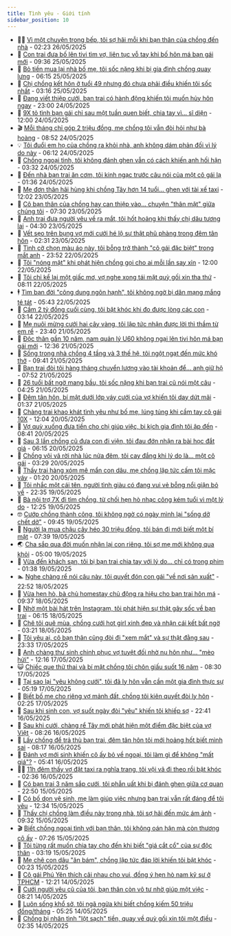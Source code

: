 ```yaml
---
title: Tình yêu - Giới tính
sidebar_position: 10
---
```


<!-- dantri-tinh-yeu-gioi-tinh:START -->
- 👨‍🏫 [Vì một chuyện trong bếp, tôi sợ hãi mỗi khi bạn thân của chồng đến nhà](https://dantri.com.vn/tinh-yeu-gioi-tinh/vi-mot-chuyen-trong-bep-toi-so-hai-moi-khi-ban-than-cua-chong-den-nha-20250525121802149.htm) - 02:23 26/05/2025
- 🦣 [Con trai đưa bố lên tivi tìm vợ, liên tục vỗ tay khi bố hôn má bạn gái mới](https://dantri.com.vn/tinh-yeu-gioi-tinh/con-trai-dua-bo-len-tivi-tim-vo-lien-tuc-vo-tay-khi-bo-hon-ma-ban-gai-moi-20250525100531250.htm) - 09:36 25/05/2025
- 🔭 [Bỏ tiền mua lại nhà bố mẹ, tôi sốc nặng khi bị gia đình chồng quay lưng](https://dantri.com.vn/tinh-yeu-gioi-tinh/bo-tien-mua-lai-nha-bo-me-toi-soc-nang-khi-bi-gia-dinh-chong-quay-lung-20250525111012817.htm) - 06:15 25/05/2025
- 🧐 [Chị chồng kết hôn ở tuổi 49 nhưng đó chưa phải điều khiến tôi sốc nhất](https://dantri.com.vn/tinh-yeu-gioi-tinh/chi-chong-ket-hon-o-tuoi-49-nhung-do-chua-phai-dieu-khien-toi-soc-nhat-20250525021913706.htm) - 03:16 25/05/2025
- 🫶 [Đang viết thiệp cưới, bạn trai có hành động khiến tôi muốn hủy hôn ngay](https://dantri.com.vn/tinh-yeu-gioi-tinh/dang-viet-thiep-cuoi-ban-trai-co-hanh-dong-khien-toi-muon-huy-hon-ngay-20250525020219833.htm) - 23:00 24/05/2025
- 💃 [9X tỏ tình bạn gái chỉ sau một tuần quen biết, chia tay vì… sĩ diện](https://dantri.com.vn/tinh-yeu-gioi-tinh/9x-to-tinh-ban-gai-chi-sau-mot-tuan-quen-biet-chia-tay-vi-si-dien-20250524111339908.htm) - 12:00 24/05/2025
- 🎬 [Mỗi tháng chỉ góp 2 triệu đồng, mẹ chồng tôi vẫn đòi hỏi như bà hoàng](https://dantri.com.vn/tinh-yeu-gioi-tinh/moi-thang-chi-gop-2-trieu-dong-me-chong-toi-van-doi-hoi-nhu-ba-hoang-20250524120709146.htm) - 08:52 24/05/2025
- 💡 [Tôi đuổi em họ của chồng ra khỏi nhà, anh không dám phản đối vì lý do này](https://dantri.com.vn/tinh-yeu-gioi-tinh/toi-duoi-em-ho-cua-chong-ra-khoi-nha-anh-khong-dam-phan-doi-vi-ly-do-nay-20250524115148103.htm) - 06:12 24/05/2025
- 🙉 [Chồng ngoại tình, tôi không đánh ghen vẫn có cách khiến anh hối hận](https://dantri.com.vn/tinh-yeu-gioi-tinh/chong-ngoai-tinh-toi-khong-danh-ghen-van-co-cach-khien-anh-hoi-han-20250524084543850.htm) - 03:32 24/05/2025
- 🚦 [Đến nhà bạn trai ăn cơm, tôi kinh ngạc trước câu nói của một cô gái lạ](https://dantri.com.vn/tinh-yeu-gioi-tinh/den-nha-ban-trai-an-com-toi-kinh-ngac-truoc-cau-noi-cua-mot-co-gai-la-20250523171042797.htm) - 01:36 24/05/2025
- 🥸 [Mẹ đơn thân hãi hùng khi chồng Tây hơn 14 tuổi... ghen với tài xế taxi](https://dantri.com.vn/tinh-yeu-gioi-tinh/me-don-than-hai-hung-khi-chong-tay-hon-14-tuoi-ghen-voi-tai-xe-taxi-20250523121057006.htm) - 12:02 23/05/2025
- 🤡 [Cô bạn thân của chồng hay can thiệp vào... chuyện &quot;thân mật&quot; giữa chúng tôi](https://dantri.com.vn/tinh-yeu-gioi-tinh/co-ban-than-cua-chong-hay-can-thiep-vao-chuyen-than-mat-giua-chung-toi-20250523121218083.htm) - 07:30 23/05/2025
- 🦩 [Anh trai đưa người yêu về ra mắt, tôi hốt hoảng khi thấy chị dâu tương  lai](https://dantri.com.vn/tinh-yeu-gioi-tinh/anh-trai-dua-nguoi-yeu-ve-ra-mat-toi-hot-hoang-khi-thay-chi-dau-tuong-lai-20250523110450603.htm) - 04:30 23/05/2025
- 🤡 [Vết sẹo trên bụng vợ mới cưới hé lộ sự thật phũ phàng trong đêm tân hôn](https://dantri.com.vn/tinh-yeu-gioi-tinh/vet-seo-tren-bung-vo-moi-cuoi-he-lo-su-that-phu-phang-trong-dem-tan-hon-20250522170505891.htm) - 02:31 23/05/2025
- 🌊 [Tình cờ chọn màu áo này, tôi bỗng trở thành &quot;cô gái đặc biệt&quot; trong mắt anh](https://dantri.com.vn/tinh-yeu-gioi-tinh/tinh-co-chon-mau-ao-nay-toi-bong-tro-thanh-co-gai-dac-biet-trong-mat-anh-20250523013456745.htm) - 23:52 22/05/2025
- 🐘 [Tôi &quot;nóng mặt&quot; khi phát hiện chồng gọi cho ai mỗi lần say xỉn](https://dantri.com.vn/tinh-yeu-gioi-tinh/toi-nong-mat-khi-phat-hien-chong-goi-cho-ai-moi-lan-say-xin-20250522132440494.htm) - 12:00 22/05/2025
- 🚀 [Tôi chỉ kể lại một giấc mơ, vợ nghe xong tái mặt quỳ gối xin tha thứ](https://dantri.com.vn/tinh-yeu-gioi-tinh/toi-chi-ke-lai-mot-giac-mo-vo-nghe-xong-tai-mat-quy-goi-xin-tha-thu-20250522103616750.htm) - 08:11 22/05/2025
- 🕴 [Tìm bạn đời &quot;công dung ngôn hạnh&quot;, tôi không ngờ bị dân mạng mắng té tát](https://dantri.com.vn/tinh-yeu-gioi-tinh/tim-ban-doi-cong-dung-ngon-hanh-toi-khong-ngo-bi-dan-mang-mang-te-tat-20250521212038675.htm) - 05:43 22/05/2025
- 🚀 [Cầm 2 tỷ đồng cuối cùng, tôi bật khóc khi đo được lòng các con](https://dantri.com.vn/tinh-yeu-gioi-tinh/cam-2-ty-dong-cuoi-cung-toi-bat-khoc-khi-do-duoc-long-cac-con-20250522101318166.htm) - 03:14 22/05/2025
- 👺 [Mẹ nuôi mừng cưới hai cây vàng, tôi lập tức nhận được lời thì thầm từ em rể](https://dantri.com.vn/tinh-yeu-gioi-tinh/me-nuoi-mung-cuoi-hai-cay-vang-toi-lap-tuc-nhan-duoc-loi-thi-tham-tu-em-re-20250522063915326.htm) - 23:40 21/05/2025
- 💄 [Độc thân gần 10 năm, nam quản lý U60 không ngại lên tivi hôn má bạn gái mới](https://dantri.com.vn/tinh-yeu-gioi-tinh/doc-than-gan-10-nam-nam-quan-ly-u60-khong-ngai-len-tivi-hon-ma-ban-gai-moi-20250521112357914.htm) - 12:36 21/05/2025
- 🌊 [Sống trong nhà chồng 4 tầng và 3 thế hệ, tôi ngột ngạt đến mức khó thở](https://dantri.com.vn/tinh-yeu-gioi-tinh/song-trong-nha-chong-4-tang-va-3-the-he-toi-ngot-ngat-den-muc-kho-tho-20250521153228929.htm) - 09:41 21/05/2025
- 🚦 [Bạn trai đòi tôi hàng tháng chuyển lương vào tài khoản để... anh giữ hộ](https://dantri.com.vn/tinh-yeu-gioi-tinh/ban-trai-doi-toi-hang-thang-chuyen-luong-vao-tai-khoan-de-anh-giu-ho-20250521144752075.htm) - 07:52 21/05/2025
- 👹 [26 tuổi bất ngờ mang bầu, tôi sốc nặng khi bạn trai cũ nói một câu](https://dantri.com.vn/tinh-yeu-gioi-tinh/26-tuoi-bat-ngo-mang-bau-toi-soc-nang-khi-ban-trai-cu-noi-mot-cau-20250520114920122.htm) - 04:25 21/05/2025
- 🚀 [Đêm tân hôn, bí mật dưới lớp váy cưới của vợ khiến tôi day dứt mãi](https://dantri.com.vn/tinh-yeu-gioi-tinh/dem-tan-hon-bi-mat-duoi-lop-vay-cuoi-cua-vo-khien-toi-day-dut-mai-20250521083700353.htm) - 01:37 21/05/2025
- 🌁 [Chàng trai khao khát tình yêu như bố mẹ, lúng túng khi cầm tay cô gái 10X](https://dantri.com.vn/tinh-yeu-gioi-tinh/chang-trai-khao-khat-tinh-yeu-nhu-bo-me-lung-tung-khi-cam-tay-co-gai-10x-20250520150506805.htm) - 12:04 20/05/2025
- 🧰 [Vợ quỳ xuống đưa tiền cho chị giúp việc, bi kịch gia đình tôi ập đến](https://dantri.com.vn/tinh-yeu-gioi-tinh/vo-quy-xuong-dua-tien-cho-chi-giup-viec-bi-kich-gia-dinh-toi-ap-den-20250520150944074.htm) - 08:41 20/05/2025
- 🦅 [Sau 3 lần chồng cũ đưa con đi viện, tôi đau đớn nhận ra bài học đắt giá](https://dantri.com.vn/tinh-yeu-gioi-tinh/sau-3-lan-chong-cu-dua-con-di-vien-toi-dau-don-nhan-ra-bai-hoc-dat-gia-20250520112538869.htm) - 06:15 20/05/2025
- 🌈 [Chồng vội vã rời nhà lúc nửa đêm, tôi cay đắng khi lý do là... một cô gái](https://dantri.com.vn/tinh-yeu-gioi-tinh/chong-voi-va-roi-nha-luc-nua-dem-toi-cay-dang-khi-ly-do-la-mot-co-gai-20250519173707344.htm) - 03:29 20/05/2025
- 🌋 [Thấy trai hàng xóm mê mẩn con dâu, mẹ chồng lập tức cấm tôi mặc váy](https://dantri.com.vn/tinh-yeu-gioi-tinh/thay-trai-hang-xom-me-man-con-dau-me-chong-lap-tuc-cam-toi-mac-vay-20250520023616365.htm) - 01:20 20/05/2025
- 👺 [Tôi nhắc một cái tên, người tình giàu có đang vui vẻ bỗng nổi giận bỏ về](https://dantri.com.vn/tinh-yeu-gioi-tinh/toi-nhac-mot-cai-ten-nguoi-tinh-giau-co-dang-vui-ve-bong-noi-gian-bo-ve-20250519110307327.htm) - 22:35 19/05/2025
- 🎃 [Bà nội trợ 7X đi tìm chồng, từ chối hẹn hò nhạc công kém tuổi vì một lý do](https://dantri.com.vn/tinh-yeu-gioi-tinh/ba-noi-tro-7x-di-tim-chong-tu-choi-hen-ho-nhac-cong-kem-tuoi-vi-mot-ly-do-20250519085903977.htm) - 12:25 19/05/2025
- 🤓 [Cướp chồng thành công, tôi không ngờ có ngày mình lại &quot;sống dở chết dở&quot;](https://dantri.com.vn/tinh-yeu-gioi-tinh/cuop-chong-thanh-cong-toi-khong-ngo-co-ngay-minh-lai-song-do-chet-do-20250518111417424.htm) - 09:45 19/05/2025
- 🤠 [Người lạ mua chậu cây héo 30 triệu đồng, tôi bán đi mới biết một bí mật](https://dantri.com.vn/tinh-yeu-gioi-tinh/nguoi-la-mua-chau-cay-heo-30-trieu-dong-toi-ban-di-moi-biet-mot-bi-mat-20250519121550010.htm) - 07:39 19/05/2025
- 🌏 [Cha sắp qua đời muốn nhận lại con riêng, tôi sợ mẹ mới không qua khỏi](https://dantri.com.vn/tinh-yeu-gioi-tinh/cha-sap-qua-doi-muon-nhan-lai-con-rieng-toi-so-me-moi-khong-qua-khoi-20250516131530099.htm) - 05:00 19/05/2025
- 🚀 [Vừa đến khách sạn, tôi bị bạn trai chia tay với lý do... chỉ có trong phim](https://dantri.com.vn/tinh-yeu-gioi-tinh/vua-den-khach-san-toi-bi-ban-trai-chia-tay-voi-ly-do-chi-co-trong-phim-20250515012344280.htm) - 01:38 19/05/2025
- 🏊 [Nghe chàng rể nói câu này, tôi quyết đón con gái &quot;về nơi sản xuất&quot;](https://dantri.com.vn/tinh-yeu-gioi-tinh/nghe-chang-re-noi-cau-nay-toi-quyet-don-con-gai-ve-noi-san-xuat-20250518161850211.htm) - 22:52 18/05/2025
- 🦒 [Vừa hẹn hò, bà chủ homestay chủ động ra hiệu cho bạn trai hôn má](https://dantri.com.vn/tinh-yeu-gioi-tinh/vua-hen-ho-ba-chu-homestay-chu-dong-ra-hieu-cho-ban-trai-hon-ma-20250518094340158.htm) - 09:37 18/05/2025
- 💂 [Nhờ một bài hát trên Instagram, tôi phát hiện sự thật gây sốc về bạn trai](https://dantri.com.vn/tinh-yeu-gioi-tinh/nho-mot-bai-hat-tren-instagram-toi-phat-hien-su-that-gay-soc-ve-ban-trai-20250517143022128.htm) - 06:15 18/05/2025
- 💫 [Chê tôi quê mùa, chồng cưới hot girl xinh đẹp và nhận cái kết bất ngờ](https://dantri.com.vn/tinh-yeu-gioi-tinh/che-toi-que-mua-chong-cuoi-hot-girl-xinh-dep-va-nhan-cai-ket-bat-ngo-20250518065744600.htm) - 03:21 18/05/2025
- 🧠 [Tôi yêu ai, cô bạn thân cũng đòi đi &quot;xem mắt&quot; và sự thật đằng sau](https://dantri.com.vn/tinh-yeu-gioi-tinh/toi-yeu-ai-co-ban-than-cung-doi-di-xem-mat-va-su-that-dang-sau-20250517104522854.htm) - 23:33 17/05/2025
- 🎡 [Anh chàng thư sinh chinh phục vợ tuyệt đối nhờ nụ hôn như... &quot;mèo hửi&quot;](https://dantri.com.vn/tinh-yeu-gioi-tinh/anh-chang-thu-sinh-chinh-phuc-vo-tuyet-doi-nho-nu-hon-nhu-meo-hui-20250517125750689.htm) - 12:16 17/05/2025
- 😺 [Chiếc que thử thai và bí mật chồng tôi chôn giấu suốt 16 năm](https://dantri.com.vn/tinh-yeu-gioi-tinh/chiec-que-thu-thai-va-bi-mat-chong-toi-chon-giau-suot-16-nam-20250517152928715.htm) - 08:30 17/05/2025
- 🥰 [Tại sao lại &quot;yêu không cưới&quot;, tôi đã ly hôn vẫn cần một gia đình thực sự](https://dantri.com.vn/tinh-yeu-gioi-tinh/tai-sao-lai-yeu-khong-cuoi-toi-da-ly-hon-van-can-mot-gia-dinh-thuc-su-20250517062816612.htm) - 05:19 17/05/2025
- 🐲 [Biết bố mẹ cho riêng vợ mảnh đất, chồng tôi kiên quyết đòi ly hôn](https://dantri.com.vn/tinh-yeu-gioi-tinh/biet-bo-me-cho-rieng-vo-manh-dat-chong-toi-kien-quyet-doi-ly-hon-20250517055426882.htm) - 02:25 17/05/2025
- 🌝 [Sau khi sinh con, vợ suốt ngày đòi &quot;yêu&quot; khiến tôi khiếp sợ](https://dantri.com.vn/tinh-yeu-gioi-tinh/sau-khi-sinh-con-vo-suot-ngay-doi-yeu-khien-toi-khiep-so-20250516100955154.htm) - 22:41 16/05/2025
- 🐲 [Sau khi cưới, chàng rể Tây mới phát hiện một điểm đặc biệt của vợ Việt](https://dantri.com.vn/tinh-yeu-gioi-tinh/sau-khi-cuoi-chang-re-tay-moi-phat-hien-mot-diem-dac-biet-cua-vo-viet-20250516125916265.htm) - 08:26 16/05/2025
- 📝 [Lấy chồng để trả thù bạn trai, đêm tân hôn tôi mới hoảng hốt biết mình sai](https://dantri.com.vn/tinh-yeu-gioi-tinh/lay-chong-de-tra-thu-ban-trai-dem-tan-hon-toi-moi-hoang-hot-biet-minh-sai-20250515153848731.htm) - 08:17 16/05/2025
- 🦏 [Đánh vợ mới sinh khiến cô ấy bỏ về ngoại, tôi làm gì để không &quot;mất giá&quot;?](https://dantri.com.vn/tinh-yeu-gioi-tinh/danh-vo-moi-sinh-khien-co-ay-bo-ve-ngoai-toi-lam-gi-de-khong-mat-gia-20250515150641648.htm) - 05:41 16/05/2025
- 🧑‍🏫 [11h đêm thấy vợ đặt taxi ra nghĩa trang, tôi vội vã đi theo rồi bật khóc](https://dantri.com.vn/tinh-yeu-gioi-tinh/11h-dem-thay-vo-dat-taxi-ra-nghia-trang-toi-voi-va-di-theo-roi-bat-khoc-20250516093411923.htm) - 02:36 16/05/2025
- 🦍 [Có bạn trai 3 năm sắp cưới, tôi phẫn uất khi bị đánh ghen giữa cơ quan](https://dantri.com.vn/tinh-yeu-gioi-tinh/co-ban-trai-3-nam-sap-cuoi-toi-phan-uat-khi-bi-danh-ghen-giua-co-quan-20250515020423684.htm) - 22:50 15/05/2025
- 🌋 [Có bố dọn vệ sinh, mẹ làm giúp việc nhưng bạn trai vẫn rất đáng để tôi yêu](https://dantri.com.vn/tinh-yeu-gioi-tinh/co-bo-don-ve-sinh-me-lam-giup-viec-nhung-ban-trai-van-rat-dang-de-toi-yeu-20250515155858654.htm) - 12:34 15/05/2025
- 💯 [Thấy chị chồng làm điều này trong nhà, tôi sợ hãi đến mức ám ảnh](https://dantri.com.vn/tinh-yeu-gioi-tinh/thay-chi-chong-lam-dieu-nay-trong-nha-toi-so-hai-den-muc-am-anh-20250515155049403.htm) - 09:32 15/05/2025
- 🎬 [Biết chồng ngoại tình với bạn thân, tôi không oán hận mà còn thương cô ấy](https://dantri.com.vn/tinh-yeu-gioi-tinh/biet-chong-ngoai-tinh-voi-ban-than-toi-khong-oan-han-ma-con-thuong-co-ay-20250515142600721.htm) - 07:26 15/05/2025
- 📝 [Tôi từng rất muốn chia tay cho đến khi biết &quot;giá cắt cổ&quot; của sự độc thân](https://dantri.com.vn/tinh-yeu-gioi-tinh/toi-tung-rat-muon-chia-tay-cho-den-khi-biet-gia-cat-co-cua-su-doc-than-20250514125153135.htm) - 03:19 15/05/2025
- 🧐 [Mẹ chê con dâu &quot;ăn bám&quot;, chồng lập tức đáp lời khiến tôi bật khóc](https://dantri.com.vn/tinh-yeu-gioi-tinh/me-che-con-dau-an-bam-chong-lap-tuc-dap-loi-khien-toi-bat-khoc-20250514161102938.htm) - 00:23 15/05/2025
- 🤠 [Cô gái Phú Yên thích cãi nhau cho vui, đồng ý hẹn hò nam kỹ sư ở TPHCM](https://dantri.com.vn/tinh-yeu-gioi-tinh/co-gai-phu-yen-thich-cai-nhau-cho-vui-dong-y-hen-ho-nam-ky-su-o-tphcm-20250514041930244.htm) - 12:21 14/05/2025
- 💼 [Cưới người yêu cũ của tôi, bạn thân còn vô tư nhờ giúp một việc](https://dantri.com.vn/tinh-yeu-gioi-tinh/cuoi-nguoi-yeu-cu-cua-toi-ban-than-con-vo-tu-nho-giup-mot-viec-20250514145355799.htm) - 08:21 14/05/2025
- 💪 [Luôn sống khổ sở, tôi ngã ngửa khi biết chồng kiếm 50 triệu đồng/tháng](https://dantri.com.vn/tinh-yeu-gioi-tinh/luon-song-kho-so-toi-nga-ngua-khi-biet-chong-kiem-50-trieu-dongthang-20250514122425050.htm) - 05:25 14/05/2025
- 💂 [Chồng bị nhân tình &quot;lột sạch&quot; tiền, quay về quỳ gối xin tôi một điều](https://dantri.com.vn/tinh-yeu-gioi-tinh/chong-bi-nhan-tinh-lot-sach-tien-quay-ve-quy-goi-xin-toi-mot-dieu-20250514093428343.htm) - 02:35 14/05/2025<!-- dantri-tinh-yeu-gioi-tinh:END -->
